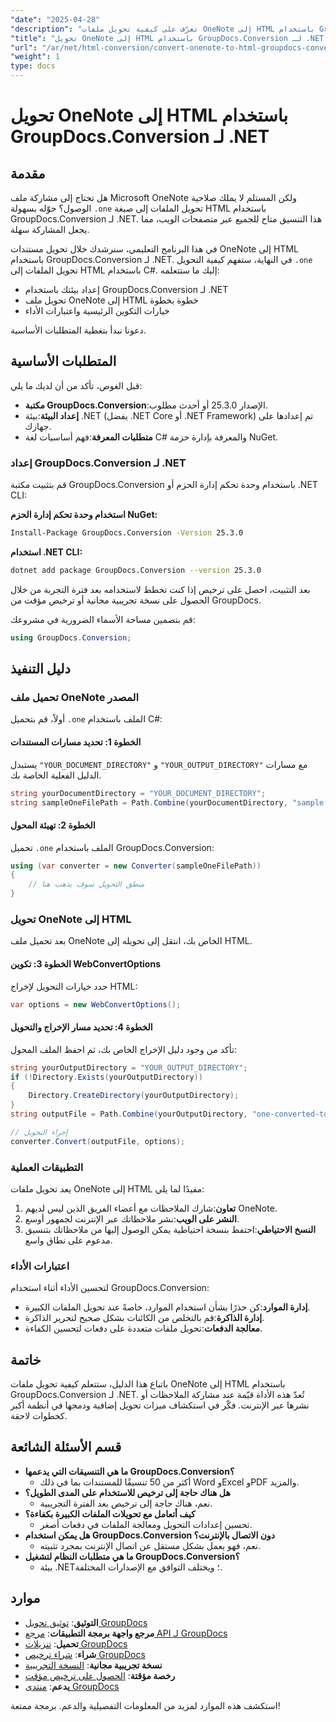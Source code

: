 ```yaml
---
"date": "2025-04-28"
"description": "تعرّف على كيفية تحويل ملفات OneNote إلى HTML باستخدام GroupDocs.Conversion لـ .NET. يغطي هذا الدليل التثبيت، وعملية التحويل، وأفضل الممارسات."
"title": "تحويل OneNote إلى HTML باستخدام GroupDocs.Conversion لـ .NET - دليل كامل"
"url": "/ar/net/html-conversion/convert-onenote-to-html-groupdocs-conversion-net/"
"weight": 1
type: docs
---
```

# تحويل OneNote إلى HTML باستخدام GroupDocs.Conversion لـ .NET

## مقدمة

هل تحتاج إلى مشاركة ملف Microsoft OneNote ولكن المستلم لا يملك صلاحية الوصول؟ حوّله بسهولة `.one` تحويل الملفات إلى صيغة HTML باستخدام GroupDocs.Conversion لـ .NET. هذا التنسيق متاح للجميع عبر متصفحات الويب، مما يجعل المشاركة سهلة.

في هذا البرنامج التعليمي، سنرشدك خلال تحويل مستندات OneNote إلى HTML باستخدام GroupDocs.Conversion لـ .NET. في النهاية، ستفهم كيفية التحويل `.one` تحويل الملفات إلى HTML باستخدام C#. إليك ما ستتعلمه:

- إعداد بيئتك باستخدام GroupDocs.Conversion لـ .NET
- تحويل ملف OneNote إلى HTML خطوة بخطوة
- خيارات التكوين الرئيسية واعتبارات الأداء

دعونا نبدأ بتغطية المتطلبات الأساسية.

## المتطلبات الأساسية

قبل الغوص، تأكد من أن لديك ما يلي:

- **مكتبة GroupDocs.Conversion**:الإصدار 25.3.0 أو أحدث مطلوب.
- **إعداد البيئة**:بيئة .NET (يفضل .NET Core أو .NET Framework) تم إعدادها على جهازك.
- **متطلبات المعرفة**:فهم أساسيات لغة C# والمعرفة بإدارة حزمة NuGet.

### إعداد GroupDocs.Conversion لـ .NET

قم بتثبيت مكتبة GroupDocs.Conversion باستخدام وحدة تحكم إدارة الحزم أو .NET CLI:

**استخدام وحدة تحكم إدارة الحزم NuGet:**

```bash
Install-Package GroupDocs.Conversion -Version 25.3.0
```

**استخدام .NET CLI:**

```bash
dotnet add package GroupDocs.Conversion --version 25.3.0
```

بعد التثبيت، احصل على ترخيص إذا كنت تخطط لاستخدامه بعد فترة التجربة من خلال الحصول على نسخة تجريبية مجانية أو ترخيص مؤقت من GroupDocs.

قم بتضمين مساحة الأسماء الضرورية في مشروعك:

```csharp
using GroupDocs.Conversion;
```

## دليل التنفيذ

### تحميل ملف OneNote المصدر

أولاً، قم بتحميل `.one` الملف باستخدام C#:

#### الخطوة 1: تحديد مسارات المستندات

يستبدل `"YOUR_DOCUMENT_DIRECTORY"` و `"YOUR_OUTPUT_DIRECTORY"` مع مسارات الدليل الفعلية الخاصة بك.

```csharp
string yourDocumentDirectory = "YOUR_DOCUMENT_DIRECTORY";
string sampleOneFilePath = Path.Combine(yourDocumentDirectory, "sample.one");
```

#### الخطوة 2: تهيئة المحول

تحميل `.one` الملف باستخدام GroupDocs.Conversion:

```csharp
using (var converter = new Converter(sampleOneFilePath))
{
    // منطق التحويل سوف يذهب هنا
}
```

### تحويل OneNote إلى HTML

بعد تحميل ملف OneNote الخاص بك، انتقل إلى تحويله إلى HTML.

#### الخطوة 3: تكوين WebConvertOptions

حدد خيارات التحويل لإخراج HTML:

```csharp
var options = new WebConvertOptions();
```

#### الخطوة 4: تحديد مسار الإخراج والتحويل

تأكد من وجود دليل الإخراج الخاص بك، ثم احفظ الملف المحول:

```csharp
string yourOutputDirectory = "YOUR_OUTPUT_DIRECTORY";
if (!Directory.Exists(yourOutputDirectory))
{
    Directory.CreateDirectory(yourOutputDirectory);
}
string outputFile = Path.Combine(yourOutputDirectory, "one-converted-to.html");

// إجراء التحويل
converter.Convert(outputFile, options);
```

### التطبيقات العملية

يعد تحويل ملفات OneNote إلى HTML مفيدًا لما يلي:

1. **تعاون**:شارك الملاحظات مع أعضاء الفريق الذين ليس لديهم OneNote.
2. **النشر على الويب**:نشر ملاحظاتك عبر الإنترنت لجمهور أوسع.
3. **النسخ الاحتياطي**:احتفظ بنسخة احتياطية يمكن الوصول إليها من ملاحظاتك بتنسيق مدعوم على نطاق واسع.

### اعتبارات الأداء

لتحسين الأداء أثناء استخدام GroupDocs.Conversion:

- **إدارة الموارد**:كن حذرًا بشأن استخدام الموارد، خاصةً عند تحويل الملفات الكبيرة.
- **إدارة الذاكرة**:قم بالتخلص من الكائنات بشكل صحيح لتحرير الذاكرة.
- **معالجة الدفعات**:تحويل ملفات متعددة على دفعات لتحسين الكفاءة.

## خاتمة

باتباع هذا الدليل، ستتعلم كيفية تحويل ملفات OneNote إلى HTML باستخدام GroupDocs.Conversion لـ .NET. تُعدّ هذه الأداة قيّمة عند مشاركة الملاحظات أو نشرها عبر الإنترنت. فكّر في استكشاف ميزات تحويل إضافية ودمجها في أنظمة أكبر كخطوات لاحقة.

## قسم الأسئلة الشائعة

- **ما هي التنسيقات التي يدعمها GroupDocs.Conversion؟**
  - أكثر من 50 تنسيقًا للمستندات بما في ذلك Word وExcel وPDF والمزيد.
- **هل هناك حاجة إلى ترخيص للاستخدام على المدى الطويل؟**
  - نعم، هناك حاجة إلى ترخيص بعد الفترة التجريبية.
- **كيف أتعامل مع تحويلات الملفات الكبيرة بكفاءة؟**
  - تحسين إعدادات التحويل ومعالجة الملفات في دفعات أصغر.
- **هل يمكن استخدام GroupDocs.Conversion دون الاتصال بالإنترنت؟**
  - نعم، فهو يعمل بشكل مستقل عن اتصال الإنترنت بمجرد تثبيته.
- **ما هي متطلبات النظام لتشغيل GroupDocs.Conversion؟**
  - بيئة .NET؛ ويختلف التوافق مع الإصدارات المختلفة.

## موارد

- **التوثيق**: [توثيق تحويل GroupDocs](https://docs.groupdocs.com/conversion/net/)
- **مرجع واجهة برمجة التطبيقات**: [مرجع API لـ GroupDocs](https://reference.groupdocs.com/conversion/net/)
- **تحميل**: [تنزيلات GroupDocs](https://releases.groupdocs.com/conversion/net/)
- **شراء**: [شراء ترخيص GroupDocs](https://purchase.groupdocs.com/buy)
- **نسخة تجريبية مجانية**: [النسخة التجريبية](https://releases.groupdocs.com/conversion/net/)
- **رخصة مؤقتة**: [الحصول على ترخيص مؤقت](https://purchase.groupdocs.com/temporary-license/)
- **يدعم**: [منتدى GroupDocs](https://forum.groupdocs.com/c/conversion/10)

استكشف هذه الموارد لمزيد من المعلومات التفصيلية والدعم. برمجة ممتعة!
